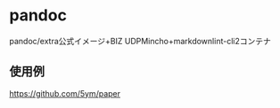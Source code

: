 # pandoc

pandoc/extra公式イメージ+BIZ UDPMincho+markdownlint-cli2コンテナ

## 使用例

https://github.com/5ym/paper
